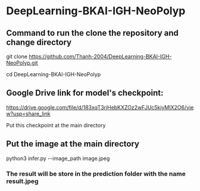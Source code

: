 # DeepLearning-BKAI-IGH-NeoPolyp

## Command to run the clone the repository and change directory
git clone https://github.com/Thanh-2004/DeepLearning-BKAI-IGH-NeoPolyp.git

cd DeepLearning-BKAI-IGH-NeoPolyp

## Google Drive link for model's checkpoint: 
https://drive.google.com/file/d/183xqT3rjHebKXZOz2wFJUc5kjyMIX2O6/view?usp=share_link

Put this checkpoint at the main directory

## Put the image at the main directory
python3 infer.py --image_path image.jpeg

### The result will be store in the prediction folder with the name result.jpeg
